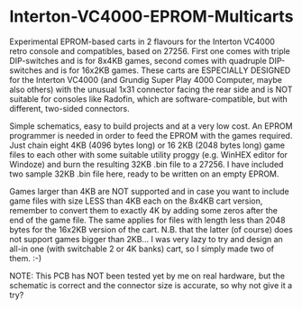 # Interton-VC4000-EPROM-Multicarts

Experimental EPROM-based carts in 2 flavours for the Interton VC4000 retro console and compatibles, based on 27256.
First one comes with triple DIP-switches and is for 8x4KB games, second comes with quadruple DIP-switches and is for 16x2KB games.
These carts are ESPECIALLY DESIGNED for the Interton VC4000 (and Grundig Super Play 4000 Computer, maybe also others) with the unusual 1x31 connector facing the rear side and is NOT suitable for consoles like Radofin, which are software-compatible, but with different, two-sided connectors.

Simple schematics, easy to build projects and at a very low cost. An EPROM programmer is needed in order to feed the EPROM with the games required. Just chain eight 4KB (4096 bytes long) or 16 2KB (2048 bytes long) game files to each other with some suitable utility proggy (e.g. WinHEX editor for Windoze) and burn the resulting 32KB .bin file to a 27256. I have included two sample 32KB .bin file here, ready to be written on an empty EPROM.

Games larger than 4KB are NOT supported and in case you want to include game files with size LESS than 4KB each on the 8x4KB cart version, remember to convert them to exactly 4K by adding some zeros after the end of the game file. The same applies for files with length less than 2048 bytes for the 16x2KB version of the cart. N.B. that the latter (of course) does not support games bigger than 2KB... I was very lazy to try and design an all-in one (with switchable 2 or 4K banks) cart, so I simply made two of them. :-)

NOTE: This PCB has NOT been tested yet by me on real hardware, but the schematic is correct and the connector size is accurate, so why not give it a try?
